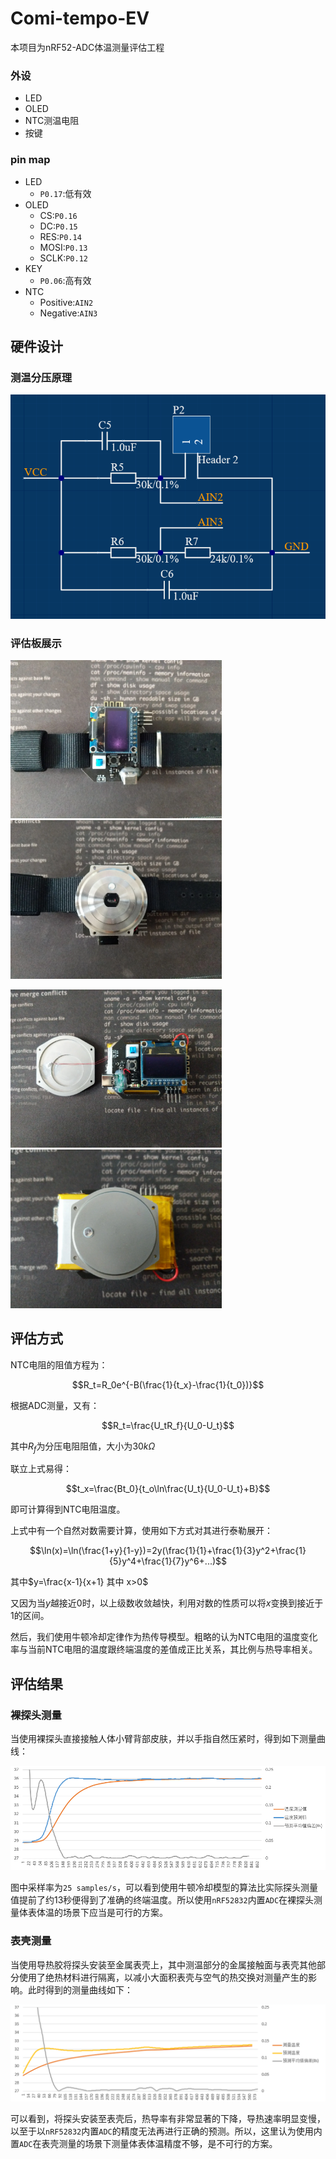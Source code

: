 # Comi-tempo-EV

本项目为nRF52-ADC体温测量评估工程

### 外设

- LED
- OLED
- NTC测温电阻
- 按键

### pin map

- LED
	- `P0.17`:低有效
- OLED
	- CS:`P0.16`
	- DC:`P0.15`
	- RES:`P0.14`
	- MOSI:`P0.13`
	- SCLK:`P0.12`
- KEY
	- `P0.06`:高有效
- NTC
	- Positive:`AIN2`
	- Negative:`AIN3`

## 硬件设计

### 测温分压原理

![sch](.\docs\sch.png)

### 评估板展示

<img src=".\docs\showcase1.webp" alt="showcase1" style="zoom:33%;" /><img src=".\docs\showcase2.webp" alt="showcase1" style="zoom:33%;" />



<img src=".\docs\showcase3.webp" alt="showcase1" style="zoom:33%;" /><img src=".\docs\showcase4.webp" alt="showcase1" style="zoom:33%;" />

## 评估方式

NTC电阻的阻值方程为：

$$R_t=R_0e^{-B(\frac{1}{t_x}-\frac{1}{t_0})}$$

根据ADC测量，又有：

$$R_t=\frac{U_tR_f}{U_0-U_t}$$

其中$R_f$为分压电阻阻值，大小为$30k\Omega$

联立上式易得：

$$t_x=\frac{Bt_0}{t_o\ln\frac{U_t}{U_0-U_t}+B}$$

即可计算得到NTC电阻温度。



上式中有一个自然对数需要计算，使用如下方式对其进行泰勒展开：

$$\ln(x)=\ln(\frac{1+y}{1-y})=2y(\frac{1}{1}+\frac{1}{3}y^2+\frac{1}{5}y^4+\frac{1}{7}y^6+...)$$

其中$y=\frac{x-1}{x+1} 其中 x>0$

又因为当$y$越接近0时，以上级数收敛越快，利用对数的性质可以将$x$变换到接近于1的区间。



然后，我们使用牛顿冷却定律作为热传导模型。粗略的认为NTC电阻的温度变化率与当前NTC电阻的温度跟终端温度的差值成正比关系，其比例与热导率相关。

## 评估结果

### 裸探头测量

当使用裸探头直接接触人体小臂背部皮肤，并以手指自然压紧时，得到如下测量曲线：

![without_case](.\docs\without_case.png)

图中采样率为`25 samples/s`，可以看到使用牛顿冷却模型的算法比实际探头测量值提前了约13秒便得到了准确的终端温度。所以使用`nRF52832`内置`ADC`在裸探头测量体表体温的场景下应当是可行的方案。

### 表壳测量

当使用导热胶将探头安装至金属表壳上，其中测温部分的金属接触面与表壳其他部分使用了绝热材料进行隔离，以减小大面积表壳与空气的热交换对测量产生的影响。此时得到的测量曲线如下：

![with_case](.\docs\with_case.png)

可以看到，将探头安装至表壳后，热导率有非常显著的下降，导热速率明显变慢，以至于以`nRF52832`内置`ADC`的精度无法再进行正确的预测。所以，这里认为使用内置`ADC`在表壳测量的场景下测量体表体温精度不够，是不可行的方案。

